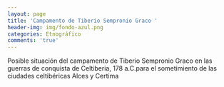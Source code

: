 ```yaml
---
layout: page
title: 'Campamento de Tiberio Sempronio Graco '
header-img: img/fondo-azul.png
categories: Etnográfico
comments: 'true'
---
```



Posible situación del campamento de Tiberio Sempronio Graco en las guerras de conquista de Celtiberia, 178 a.C.para el sometimiento de las ciudades celtibéricas Alces y Certima

<div class="photos">
</div>

